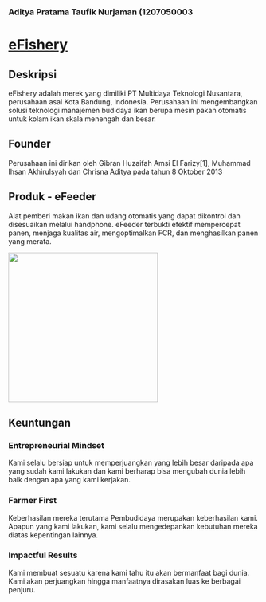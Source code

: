 ### Aditya Pratama Taufik Nurjaman (1207050003
# [eFishery](https://efishery.com/id/)

## Deskripsi
eFishery adalah merek yang dimiliki PT Multidaya Teknologi Nusantara, perusahaan asal Kota Bandung, Indonesia. Perusahaan ini mengembangkan solusi teknologi manajemen budidaya ikan berupa mesin pakan otomatis untuk kolam ikan skala menengah dan besar.


## Founder
Perusahaan ini dirikan oleh Gibran Huzaifah Amsi El Farizy[1], Muhammad Ihsan Akhirulsyah dan Chrisna Aditya pada tahun 8 Oktober 2013

## Produk - eFeeder
Alat pemberi makan ikan dan udang otomatis yang dapat dikontrol dan disesuaikan melalui handphone. eFeeder terbukti efektif mempercepat panen, menjaga kualitas air, mengoptimalkan FCR, dan menghasilkan panen yang merata.

<img width=300 src="https://wpheadless.efishery.com/wp-content/uploads/2022/04/fitur-baru-efeeder-update-aplikasi-sekarang.jpg" />

## Keuntungan
### Entrepreneurial Mindset 
Kami selalu bersiap untuk memperjuangkan yang lebih besar daripada apa yang sudah kami lakukan dan kami berharap bisa mengubah dunia lebih baik dengan apa yang kami kerjakan.

### Farmer First
Keberhasilan mereka terutama Pembudidaya merupakan keberhasilan kami. Apapun yang kami lakukan, kami selalu mengedepankan kebutuhan mereka diatas kepentingan lainnya.

### Impactful Results
Kami membuat sesuatu karena kami tahu itu akan bermanfaat bagi dunia. Kami akan perjuangkan hingga manfaatnya dirasakan luas ke berbagai penjuru.
